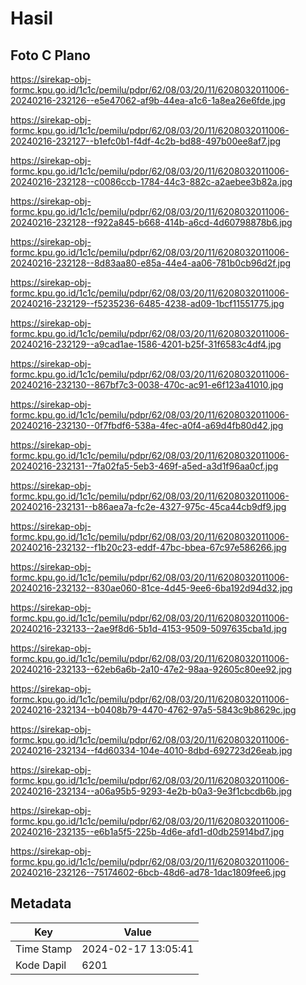 # Hasil

## Foto C Plano

https://sirekap-obj-formc.kpu.go.id/1c1c/pemilu/pdpr/62/08/03/20/11/6208032011006-20240216-232126--e5e47062-af9b-44ea-a1c6-1a8ea26e6fde.jpg

https://sirekap-obj-formc.kpu.go.id/1c1c/pemilu/pdpr/62/08/03/20/11/6208032011006-20240216-232127--b1efc0b1-f4df-4c2b-bd88-497b00ee8af7.jpg

https://sirekap-obj-formc.kpu.go.id/1c1c/pemilu/pdpr/62/08/03/20/11/6208032011006-20240216-232128--c0086ccb-1784-44c3-882c-a2aebee3b82a.jpg

https://sirekap-obj-formc.kpu.go.id/1c1c/pemilu/pdpr/62/08/03/20/11/6208032011006-20240216-232128--f922a845-b668-414b-a6cd-4d60798878b6.jpg

https://sirekap-obj-formc.kpu.go.id/1c1c/pemilu/pdpr/62/08/03/20/11/6208032011006-20240216-232128--8d83aa80-e85a-44e4-aa06-781b0cb96d2f.jpg

https://sirekap-obj-formc.kpu.go.id/1c1c/pemilu/pdpr/62/08/03/20/11/6208032011006-20240216-232129--f5235236-6485-4238-ad09-1bcf11551775.jpg

https://sirekap-obj-formc.kpu.go.id/1c1c/pemilu/pdpr/62/08/03/20/11/6208032011006-20240216-232129--a9cad1ae-1586-4201-b25f-31f6583c4df4.jpg

https://sirekap-obj-formc.kpu.go.id/1c1c/pemilu/pdpr/62/08/03/20/11/6208032011006-20240216-232130--867bf7c3-0038-470c-ac91-e6f123a41010.jpg

https://sirekap-obj-formc.kpu.go.id/1c1c/pemilu/pdpr/62/08/03/20/11/6208032011006-20240216-232130--0f7fbdf6-538a-4fec-a0f4-a69d4fb80d42.jpg

https://sirekap-obj-formc.kpu.go.id/1c1c/pemilu/pdpr/62/08/03/20/11/6208032011006-20240216-232131--7fa02fa5-5eb3-469f-a5ed-a3d1f96aa0cf.jpg

https://sirekap-obj-formc.kpu.go.id/1c1c/pemilu/pdpr/62/08/03/20/11/6208032011006-20240216-232131--b86aea7a-fc2e-4327-975c-45ca44cb9df9.jpg

https://sirekap-obj-formc.kpu.go.id/1c1c/pemilu/pdpr/62/08/03/20/11/6208032011006-20240216-232132--f1b20c23-eddf-47bc-bbea-67c97e586266.jpg

https://sirekap-obj-formc.kpu.go.id/1c1c/pemilu/pdpr/62/08/03/20/11/6208032011006-20240216-232132--830ae060-81ce-4d45-9ee6-6ba192d94d32.jpg

https://sirekap-obj-formc.kpu.go.id/1c1c/pemilu/pdpr/62/08/03/20/11/6208032011006-20240216-232133--2ae9f8d6-5b1d-4153-9509-5097635cba1d.jpg

https://sirekap-obj-formc.kpu.go.id/1c1c/pemilu/pdpr/62/08/03/20/11/6208032011006-20240216-232133--62eb6a6b-2a10-47e2-98aa-92605c80ee92.jpg

https://sirekap-obj-formc.kpu.go.id/1c1c/pemilu/pdpr/62/08/03/20/11/6208032011006-20240216-232134--b0408b79-4470-4762-97a5-5843c9b8629c.jpg

https://sirekap-obj-formc.kpu.go.id/1c1c/pemilu/pdpr/62/08/03/20/11/6208032011006-20240216-232134--f4d60334-104e-4010-8dbd-692723d26eab.jpg

https://sirekap-obj-formc.kpu.go.id/1c1c/pemilu/pdpr/62/08/03/20/11/6208032011006-20240216-232134--a06a95b5-9293-4e2b-b0a3-9e3f1cbcdb6b.jpg

https://sirekap-obj-formc.kpu.go.id/1c1c/pemilu/pdpr/62/08/03/20/11/6208032011006-20240216-232135--e6b1a5f5-225b-4d6e-afd1-d0db25914bd7.jpg

https://sirekap-obj-formc.kpu.go.id/1c1c/pemilu/pdpr/62/08/03/20/11/6208032011006-20240216-232126--75174602-6bcb-48d6-ad78-1dac1809fee6.jpg


## Metadata

| Key        | Value               |
| ---------- | ------------------- |
| Time Stamp | 2024-02-17 13:05:41 |
| Kode Dapil | 6201                |




